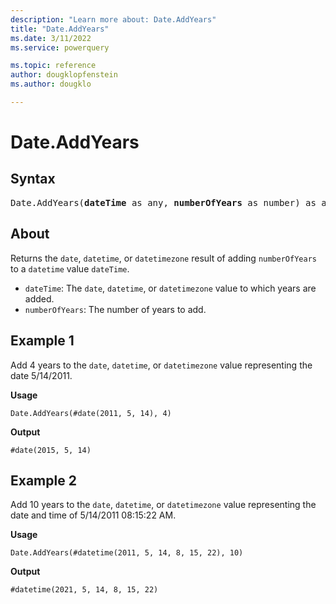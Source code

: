 ```yaml
---
description: "Learn more about: Date.AddYears"
title: "Date.AddYears"
ms.date: 3/11/2022
ms.service: powerquery

ms.topic: reference
author: dougklopfenstein
ms.author: dougklo

---
```

# Date.AddYears

## Syntax

<pre>
Date.AddYears(<b>dateTime</b> as any, <b>numberOfYears</b> as number) as any
</pre>
  
## About

Returns the `date`, `datetime`, or `datetimezone` result of adding `numberOfYears` to a `datetime` value `dateTime`.

* `dateTime`: The `date`, `datetime`, or `datetimezone` value to which years are added.
* `numberOfYears`: The number of years to add.

## Example 1

Add 4 years to the `date`, `datetime`, or `datetimezone` value representing the date 5/14/2011.

**Usage**

```powerquery-m
Date.AddYears(#date(2011, 5, 14), 4)
```

**Output**

`#date(2015, 5, 14)`

## Example 2

Add 10 years to the `date`, `datetime`, or `datetimezone` value representing the date and time of 5/14/2011 08:15:22 AM.

**Usage**

```powerquery-m
Date.AddYears(#datetime(2011, 5, 14, 8, 15, 22), 10)
```

**Output**

`#datetime(2021, 5, 14, 8, 15, 22)`
